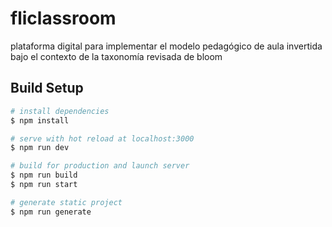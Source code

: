 # fliclassroom
plataforma digital para implementar el modelo pedagógico de aula invertida bajo el contexto de la taxonomía revisada de bloom

## Build Setup

```bash
# install dependencies
$ npm install

# serve with hot reload at localhost:3000
$ npm run dev

# build for production and launch server
$ npm run build
$ npm run start

# generate static project
$ npm run generate
```